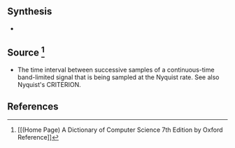 ## Synthesis
- 
## Source [^1]
- The time interval between successive samples of a continuous-time band-limited signal that is being sampled at the Nyquist rate. See also Nyquist's CRITERION.
## References

[^1]: [[(Home Page) A Dictionary of Computer Science 7th Edition by Oxford Reference]]